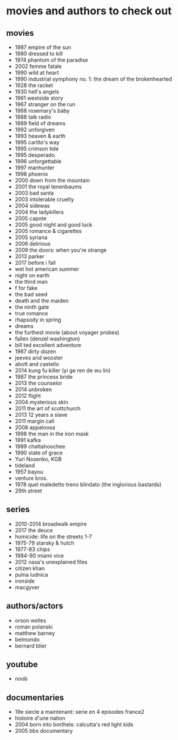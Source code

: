 # movies and authors to check out

## movies

- 1987 empire of the sun
- 1980 dressed to kill
- 1974 phantom of the paradise
- 2002 femme fatale
- 1990 wild at heart
- 1990 industrial symphony no. 1: the dream of the brokenhearted
- 1928 the racket
- 1930 hell's angels
- 1961 westside story
- 1967 stranger on the run
- 1968 rosemary's baby
- 1988 talk radio
- 1989 field of dreams
- 1992 unforgiven
- 1993 heaven & earth
- 1995 carlito's way
- 1995 crimson tide
- 1995 desperado
- 1996 unforgettable
- 1997 manhunter
- 1998 phoenix
- 2000 down from the mountain
- 2001 the royal tenenbaums
- 2003 bad santa
- 2003 intolerable cruelty
- 2004 sidewas
- 2004 the ladykillers
- 2005 capote
- 2005 good night and good luck
- 2005 romance & cigarettes
- 2005 syriana
- 2006 delirious
- 2009 the doors: when you're strange
- 2013 parker
- 2017 before i fall
- wet hot american summer
- night on earth
- the third man
- f for fake
- the bad seed
- death and the maiden
- the ninth gate
- true romance
- rhapsody in spring
- dreams
- the furthest movie (about voyager probes)
- fallen (denzel washington)
- bill ted excellent adventure
- 1967 dirty dozen
- jeeves and wooster
- abott and castello
- 2014 kung fu killer (yi ge ren de wu lin)
- 1987 the princess bride
- 2013 the counselor
- 2014 unbroken
- 2012 flight
- 2004 mysterious skin
- 2011 the art of scottchurch
- 2013 12 years a slave
- 2011 margin call
- 2008 appaloosa
- 1998 the man in the iron mask
- 1991 kafka
- 1989 chattahoochee
- 1990 state of grace
- Yuri Nosenko, KGB
- tideland
- 1957 bayou
- venture bros.
- 1978 quel maledetto treno blindato (the inglorious bastards)
- 29th street


## series

- 2010-2014 broadwalk empire
- 2017 the deuce
- homicide: life on the streets 1-7
- 1975-79 starsky & hutch
- 1977-83 chips
- 1984-90 miami vice
- 2012 nasa's unexplained files
- citizen khan
- pulna ludnica
- ironside
- macgyver


## authors/actors

- orson welles
- roman polanski
- matthew barney
- belmondo
- bernard blier


## youtube

- noob


## documentaries

- 19e siecle a maintenant: serie en 4 episodes france2
- histoire d'une nation
- 2004 born into borthels: calcutta's red light kids
- 2005 bbs documentary

